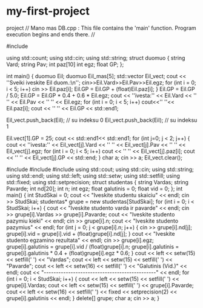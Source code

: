 # my-first-project
project
// Mano mas DB.cpp : This file contains the 'main' function. Program execution begins and ends there.
//

#include <iostream>
  
  
  using std::count;
  using std::cin;
  using std::string;
  struct duomuo {
     string Vard;
     string Pav;
     int paz[10]
     int egz;
     float GP;
 };
 
 int main()
 {
     duomuo Eil; duomuo Eil_mas[5];
     std::vector<duomuo> Eil_vect;
     cout << ''Sveiki iveskite Eil duom.:\n'';
     cin>>Eil.Vard>>Eil.Pav>>Eil.egz;
     for (int i = 0; i < 5; i++) 
         cin >> Eil.paz[i];
         Eil.GP = Eil.GP + (float)Eil.paz[i];
  }
  Eil.GP = Eil.GP / 5.0;
  Eil.GP = Eil.GP * 0.4 + 0.6 * Eil.egz;
  cout << ''ivesta:'' << Eil.Vard << '' '' << Eil.Pav << '' '' << Eil.egz;
  for (int i = 0; i < 5; i++) cout<<'' ''<< Eil.paz[i];
  cout << '' '' << Eil.GP << std::end1;
                                     
  Eil_vect.push_back(Eil); // su indeksu 0
  Eil_vect.push_back(Eil); // su indeksu 1
  
  Eil.vect[1].GP = 25;
  cout << std::end1<< std::end1;
  for (int j=0; j < 2; j++) {
      cout << ''ivesta:'' << Eil_vect[j].Vard << '' '' << Eil_vect[j].Pav << '' '' << Eil_vect[j].egz;
      for (int i = 0; i < 5; i++) cout << '' '' << Eil_vect[j].paz[i];
      cout << '' '' << Eil_vect[j].GP << std::end;
  }
  char a;
  cin >> a;
  Eil_vect.clear();
  
#include <iostream>
#include <string>
#include <iomanip>
using std::cout;
using std::cin;
using std::string;
using std::endl;
using std::left;
using std::setw;
using std::setfill;
using std::fixed;
using std::setprecision;
struct studentas {
    string Vardas;
    string Pavarde;
    int nd[20];
    int n;
    int egz;
    float galutinis = 0;
    float vid = 0;
};
int main()
{
    int StudSkai = 0;
    cout << "Iveskite studentu skaiciu" << endl;
    cin >> StudSkai;
    studentas* grupe = new studentas[StudSkai];
    for (int i = 0; i < StudSkai; i++) {
        cout << "Iveskite studento varda ir pavarde" << endl;
        cin >> grupe[i].Vardas >> grupe[i].Pavarde;
		cout << "Iveskite studento pazymiu kieki" << endl;
		cin >> grupe[i].n;
        cout << "Iveskite studento pazymius" << endl;
        for (int j = 0; j < grupe[i].n; j++) {
            cin >> grupe[i].nd[j];
            grupe[i].vid = grupe[i].vid + (float)grupe[i].nd[j];
        }
        cout << "Iveskite studento egzamino rezultata" << endl;
        cin >> grupe[i].egz;
        grupe[i].galutinis = grupe[i].vid / (float)grupe[i].n;
        grupe[i].galutinis = grupe[i].galutinis * 0.4 + (float)grupe[i].egz * 0.6;
    }
    cout << left << setw(15) << setfill(' ') << "Vardas";
    cout << left << setw(15) << setfill(' ') << "Pavarde";
    cout << left << setw(16) << setfill(' ') << "Galutinis (Vid.)" << endl;
    cout << "----------------------------------------------" << endl;
    for (int i = 0; i < StudSkai; i++) {
        cout << left << setw(15) << setfill(' ') << grupe[i].Vardas;
        cout << left << setw(15) << setfill(' ') << grupe[i].Pavarde;
        cout << left << setw(16) << setfill(' ') << fixed << setprecision(2) << grupe[i].galutinis << endl;
    }
    delete[] grupe;
    char a;
	cin >> a;
}
  
  
     
     
  
